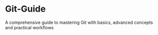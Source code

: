 # Git-Guide
A comprehensive guide to mastering Git with basics, advanced concepts and practical workflows

